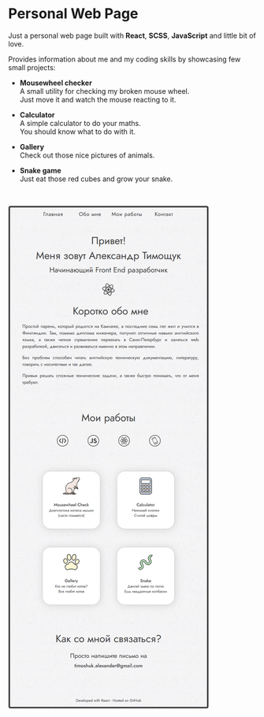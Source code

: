 # Personal Web Page
Just a personal web page built with <b>React</b>, <b>SCSS</b>, <b>JavaScript</b> 
and little bit of love.
 
Provides information about me and my coding skills by showcasing few small projects:

- <b>Mousewheel checker</b><br>
    A small utility for checking my broken mouse wheel. <br>
    Just move it and watch the mouse reacting to it.<br>
    
- <b>Calculator</b><br>
    A simple calculator to do your maths. <br>
    You should know what to do with it.

- <b>Gallery</b><br>
    Check out those nice pictures of animals. <br>
   

- <b>Snake game</b><br>
    Just eat those red cubes and grow your snake.<br>

 <br>
 
![](screenshot.png)
